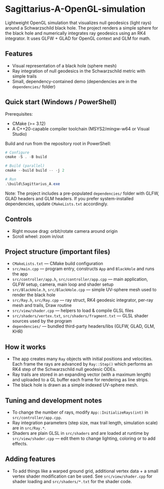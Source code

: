 # Sagittarius-A-OpenGL-simulation

Lightweight OpenGL simulation that visualizes null geodesics (light rays) around a Schwarzschild black hole. The project renders a simple sphere for the black hole and numerically integrates ray geodesics using an RK4 integrator. It uses GLFW + GLAD for OpenGL context and GLM for math.

## Features
- Visual representation of a black hole (sphere mesh)
- Ray integration of null geodesics in the Schwarzschild metric with simple trails
- Small, dependency-contained demo (dependencies are in the `dependencies/` folder)

## Quick start (Windows / PowerShell)
Prerequisites:
- CMake (>= 3.12)
- A C++20-capable compiler toolchain (MSYS2/mingw-w64 or Visual Studio)

Build and run from the repository root in PowerShell:

```powershell
# Configure
cmake -S . -B build

# Build (parallel)
cmake --build build -- -j 2

# Run
.\build\Sagittarius_A.exe
```

Note: The project includes a pre-populated `dependencies/` folder with GLFW, GLAD headers and GLM headers. If you prefer system-installed dependencies, update `CMakeLists.txt` accordingly.

## Controls
- Right mouse drag: orbit/rotate camera around origin
- Scroll wheel: zoom in/out

## Project structure (important files)
- `CMakeLists.txt` — CMake build configuration
- `src/main.cpp` — program entry, constructs `App` and `BlackHole` and runs the app
- `src/controller/app.h`, `src/controller/app.cpp` — main application, GLFW setup, camera, main loop and shader setup
- `src/BlackHole.h`, `src/BlackHole.cpp` — simple UV-sphere mesh used to render the black hole
- `src/Ray.h`, `src/Ray.cpp` — ray struct, RK4 geodesic integrator, per-ray mesh and trails, Draw routine
- `src/view/shader.cpp` — helpers to load & compile GLSL files
- `src/shaders/vertex.txt`, `src/shaders/fragment.txt` — GLSL shader sources used by the program
- `dependencies/` — bundled third-party headers/libs (GLFW, GLAD, GLM, KHR)

## How it works
- The app creates many `Ray` objects with initial positions and velocities. Each frame the rays are advanced by `Ray::Step()` which performs an RK4 step of the Schwarzschild null geodesic ODEs.
- Ray trails are stored in an expanding vector (with a maximum length) and uploaded to a GL buffer each frame for rendering as line strips.
- The black hole is drawn as a simple indexed UV-sphere mesh.

## Tuning and development notes
- To change the number of rays, modify `App::InitializeRays(int)` in `src/controller/app.cpp`.
- Ray integration parameters (step size, max trail length, simulation scale) are in `src/Ray.*`.
- Shaders are plain GLSL in `src/shaders` and are loaded at runtime by `src/view/shader.cpp` — edit them to change lighting, coloring or to add effects.

## Adding features
- To add things like a warped ground grid, additional vertex data + a small vertex shader modification can be used. See `src/view/shader.cpp` for shader loading and `src/shaders/*.txt` for the shader code.




